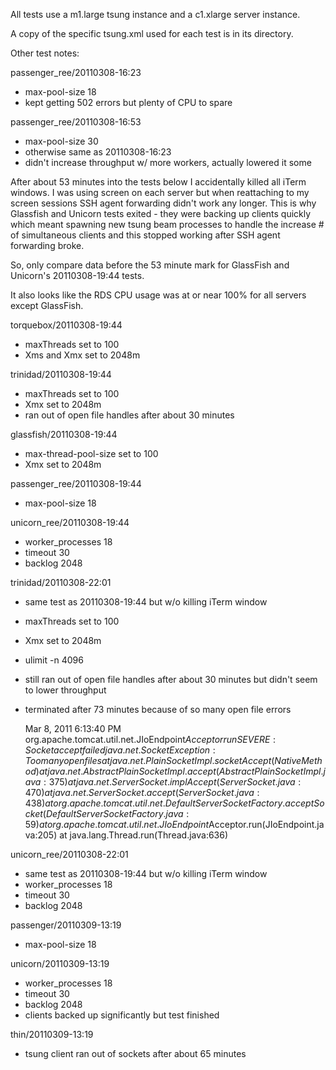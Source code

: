 All tests use a m1.large tsung instance and a c1.xlarge server
instance.

A copy of the specific tsung.xml used for each test is in its
directory.


Other test notes:

passenger_ree/20110308-16:23
* max-pool-size 18
* kept getting 502 errors but plenty of CPU to spare

passenger_ree/20110308-16:53
* max-pool-size 30
* otherwise same as 20110308-16:23
* didn't increase throughput w/ more workers, actually
  lowered it some



After about 53 minutes into the tests below I accidentally killed all
iTerm windows. I was using screen on each server but when reattaching
to my screen sessions SSH agent forwarding didn't work any
longer. This is why Glassfish and Unicorn tests exited - they were
backing up clients quickly which meant spawning new tsung beam
processes to handle the increase # of simultaneous clients and this
stopped working after SSH agent forwarding broke.

So, only compare data before the 53 minute mark for GlassFish and
Unicorn's 20110308-19:44 tests.

It also looks like the RDS CPU usage was at or near 100% for all
servers except GlassFish.

torquebox/20110308-19:44
* maxThreads set to 100
* Xms and Xmx set to 2048m

trinidad/20110308-19:44
* maxThreads set to 100
* Xmx set to 2048m
* ran out of open file handles after about 30 minutes

glassfish/20110308-19:44
* max-thread-pool-size set to 100
* Xmx set to 2048m

passenger_ree/20110308-19:44
* max-pool-size 18

unicorn_ree/20110308-19:44
* worker_processes 18
* timeout 30
* backlog 2048



trinidad/20110308-22:01
* same test as 20110308-19:44 but w/o killing iTerm window
* maxThreads set to 100
* Xmx set to 2048m
* ulimit -n 4096
* still ran out of open file handles after about 30 minutes
  but didn't seem to lower throughput
* terminated after 73 minutes because of so many open file errors

    Mar 8, 2011 6:13:40 PM org.apache.tomcat.util.net.JIoEndpoint$Acceptor run
    SEVERE: Socket accept failed
    java.net.SocketException: Too many open files
            at java.net.PlainSocketImpl.socketAccept(Native Method)
            at java.net.AbstractPlainSocketImpl.accept(AbstractPlainSocketImpl.java:375)
            at java.net.ServerSocket.implAccept(ServerSocket.java:470)
            at java.net.ServerSocket.accept(ServerSocket.java:438)
            at org.apache.tomcat.util.net.DefaultServerSocketFactory.acceptSocket(DefaultServerSocketFactory.java:59)
            at org.apache.tomcat.util.net.JIoEndpoint$Acceptor.run(JIoEndpoint.java:205)
            at java.lang.Thread.run(Thread.java:636)


unicorn_ree/20110308-22:01
* same test as 20110308-19:44 but w/o killing iTerm window
* worker_processes 18
* timeout 30
* backlog 2048

passenger/20110309-13:19
* max-pool-size 18

unicorn/20110309-13:19
* worker_processes 18
* timeout 30
* backlog 2048
* clients backed up significantly but test finished

thin/20110309-13:19
* tsung client ran out of sockets after about 65 minutes
